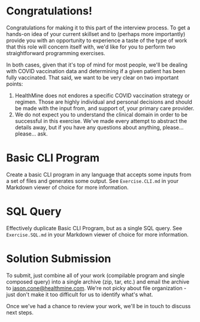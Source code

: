 # Congratulations!

Congratulations for making it to this part of the interview process. To get a hands-on idea of your current skillset and to (perhaps more importantly) provide you with an opportunity to experience a taste of the type of work that this role will concern itself with, we'd like for you to perform two straightforward programming exercises.

In both cases, given that it's top of mind for most people, we'll be dealing with COVID vaccination data and determining if a given patient has been fully vaccinated. That said, we want to be very clear on two important points:

1. HealthMine does not endores a specific COVID vaccination strategy or regimen. Those are highly individual and personal decisions and should be made with the input from, and support of, your primary care provider.
2. We do not expect you to understand the clinical domain in order to be successful in this exercise. We've made every attempt to abstract the details away, but if you have any questions about anything, please... please... ask.

# Basic CLI Program

Create a basic CLI program in any language that accepts some inputs from a set of files and generates some output. See `Exercise.CLI.md` in your Markdown viewer of choice for more information.

# SQL Query

Effectively duplicate Basic CLI Program, but as a single SQL query. See `Exercise.SQL.md`  in your Markdown viewer of choice for more information.

# Solution Submission

To submit, just combine all of your work (compilable program and single composed query) into a single archive (zip, tar, etc.) and email the archive to jason.cone@healthmine.com. We're not picky about file organization - just don't make it too difficult for us to identify what's what.

Once we've had a chance to review your work, we'll be in touch to discuss next steps.
